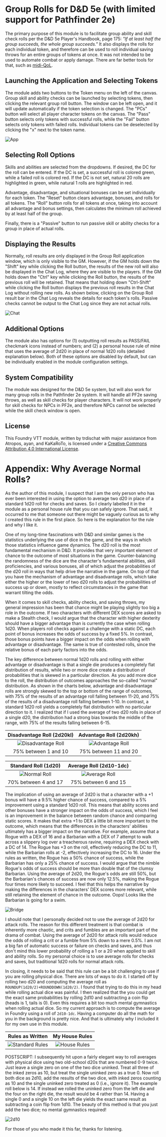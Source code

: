 # Group Rolls for D&D 5e (with limited support for Pathfinder 2e)

The primary purpose of this module is to facilitate group ability and skill check rolls per the D&D 5e Player's Handbook, page 175: *"If at least half the group succeeds, the whole group succeeds."*  It also displays the rolls for each individual token, and therefore can be used to roll individual saving throws for an entire groups of tokens at once. It was not intended to be used to automate combat or apply damage. There are far better tools for that, such as [midi-QoL](https://foundryvtt.com/packages/midi-qol).

## Launching the Application and Selecting Tokens

The module adds two buttons to the Token menu on the left of the canvas. Group skill and ability checks can be launched by selecting tokens, then clicking the relevant group roll button. The window can be left open, and it will update automatically if the token selection is changed.  The "PCs" button will select all player character tokens on the canvas.  The "Pass" button selects only tokens with successful rolls, while the "Fail" button selects only tokens with failed rolls.  Individual tokens can be deselected by clicking the "x" next to the token name.

![App](images/App.jpg)

## Selecting Roll Options

Skills and abilities are selected from the dropdowns.  If desired, the DC for the roll can be entered.  If the DC is set, a successful roll is colored green, while a failed roll is colored red.  If the DC is not set, natural 20 rolls are highlighted in green, while natural 1 rolls are highlighted in red.

Advantage, disadvantage, and situational bonuses can be set individually for each token.  The "Reset" button clears advantage, bonuses, and rolls for all tokens.  The "Roll" button rolls for all tokens at once, taking into account all advantage and bonus settings, then calculates the minimum roll achieved by at least half of the group.

Finally, there is a "Passive" button to run passive skill or ability checks for a group in place of actual rolls.  

## Displaying the Results

Normally, roll results are only displayed in the Group Roll application window, which is only visible to the GM.  However, if the GM holds down the "Shift" key while clicking the Roll button, the results of the new roll will also be displayed in the Chat Log, where they are visible to the players.  If the GM holds down the "Ctrl" key while clicking the Roll button, the results of the previous roll will be retained.  That means that holding down "Ctrl-Shift" while clicking the Roll button displays the previous roll results in the Chat Log without rolling new rolls.  As shown below, clicking on the Group Roll result bar in the Chat Log reveals the details for each token's rolls.  Passive checks cannot be output to the Chat Log since they are not actual rolls.

![Chat](images/Chat.jpg)

## Additional Options

The module also has options for (1) outputting roll results as PASS/FAIL checkmark icons instead of numbers; and (2) a personal house rule of mine that uses the average of 2d20 in place of normal 1d20 rolls (detailed explanation below).  Both of these options are disabled by default, but can be individually enabled in the module configuration settings.

## System Compatibility

The module was designed for the D&D 5e system, but will also work for many group rolls in the Pathfinder 2e system.  It will handle all PF2e saving throws, as well as skill checks for player characters.  It will not work properly for skill checks for NPCs in PF2e, and therefore NPCs cannot be selected while the skill check window is open.

## License

This Foundry VTT module, written by trdischat with major assistance from Atropos, ayan, and KaKaRoTo, is licensed under a [Creative Commons Attribution 4.0 International License](http://creativecommons.org/licenses/by/4.0/).

# Appendix: Why Average Normal Rolls?

As the author of this module, I suspect that I am the only person who has ever been interested in using the option to average two d20 in place of a standard 1d20 roll for checks and saves. So I clearly labelled it in the module as a personal house rule that you can safely ignore. That said, it occurred to me that someone out there might be vaguely curious as to why I created this rule in the first place. So here is the explanation for the rule and why I like it.

One of my long-time fascinations with D&D and similar games is the statistics underlying the use of dice in the game, and the ways in which those statistics influence game dynamics. The d20 roll is the most fundamental mechanism in D&D. It provides that very important element of chance to the outcome of most situations in the game. Counter-balancing the randomness of the dice are the character's fundamental abilities, skill proficiencies, and various bonuses, all of which adjust the probabilities of the d20 roll in ways that help drive the narrative in the game. On top of that you have the mechanism of advantage and disadvantage rolls, which take either the higher or the lower of two d20 rolls to adjust the probabilities of success up or down, mostly to reflect circumstances in the game that warrant tilting the odds.

When it comes to skill checks, ability checks, and saving throws, my general impression has been  that chance might be playing slightly too big a role in the outcome. If two characters with different DEX scores are asked to make a Stealth check, I would argue that the character with higher dexterity should have a bigger advantage than is currently the case when rolling 1d20. When players roll checks against a challenge with a static DC, each point of bonus increases the odds of success by a fixed 5%. In contrast, those bonus points have a bigger impact on the odds when rolling with advantage or disadvantage. The same is true of contested rolls, since the relative bonus of each party factors into the odds.

The key difference between normal 1d20 rolls and rolling with either advantage or disadvantage is that a single die produces a completely flat distribution of results, while two or more dice create a distribution of probabilities that is skewed in a particular direction. As you add more dice to the roll, the distribution of outcomes approaches the so-called "normal" distribution. As shown in the charts below, advantage and disadvantage rolls are strongly skewed to the top or bottom of the range of outcomes, with 75% of the results of an advantage roll falling between 11-20, and 75% of the results of a disadvantage roll falling between 1-10. In contrast, a standard 1d20 roll yields a completely flat distribution with no particular direction to it. I realized that if I used the average of two d20 rolls in place of a single d20, the distribution had a strong bias towards the middle of the range, with 75% of the results falling between 6-15.

|Disadvantage Roll (2d20kl)|Advantage Roll (2d20kh)|
|:----:|:----:|
|![Disadvantage Roll](images/Roll_Disadvantage.jpg)|![Advantage Roll](images/Roll_Advantage.jpg)|
|75% between 1 and 10|75% between 11 and 20|

|Standard Roll (1d20)|Average Roll (2d10-1dc)|
|:----:|:----:|
|![Normal Roll](images/Roll_Normal.jpg)|![Average Roll](images/Roll_Average.jpg)|
|70% between 4 and 17|75% between 6 and 15|

The implication of using an average of 2d20 is that a character with a +1 bonus will have a 9.5% higher chance of success, compared to a 5% improvement using a standard 1d20 roll. This means that ability scores and other bonuses have a stronger impact on the odds of success, which I feel is an improvement in the balance between random chance and comparing static scores. It makes that extra +1 to DEX a little bit more important to the outcome, which means that the differences in the characters' abilities ultimately has a bigger impact on the narrative. For example, assume that a Rogue with a DEX of 16 and a Barbarian with a DEX of 7 attempt to walk across a slippery log over a treacherous ravine, requiring a DEX check with a DC of 14. The Rogue has +3 on the roll, effectively reducing the DC to 11, while the Barbarian rolls at -2, effectively increasing the DC to 16. Under the rules as written, the Rogue has a 50% chance of success, while the Barbarian has only a 25% chance of success. I would argue that the nimble Rogue's odds of success should be more than double that of the clumsy Barbarian. Using the average of 2d20, the Rogue's odds are still 50%, but the Barbarian's chances of success are now only 12.5%, making the Rogue four times more likely to succeed. I feel that this helps the narrative by making the differences in the characters' DEX scores more relevant, while still retaining the element of chance in the outcome. Oops! Looks like the Barbarian is going for a swim.

![Bridge](images/Bridge.jpg)

I should note that I personally decided not to use the average of 2d20 for attack rolls. The reason for this different treatment is that combat is inherently more chaotic, and crits and fumbles are an important part of the drama of combat. Using the average of 2d20 for attack rolls would reduce the odds of rolling a crit or a fumble from 5% down to a mere 0.5%. I am not a big fan of automatic success or failure on checks and saves, and thus don't mind this lower probability of rolling a 1 or a 20 when applied to skill and ability rolls.  So my personal choice is to use average rolls for checks and saves, but traditional 1d20 rolls for normal attack rolls.

In closing, it needs to be said that this rule can be a bit challenging to use if you are rolling physical dice. There are lots of ways to do it. I started off by rolling two d20 and computing the average roll as `ROUNDUP(1d20/2)+ROUNDDOWN(1d20/2)`. I found that trying to do this in my head while rolling actual dice was painful. I then realized that the you could get the exact same probabilities by rolling 2d10 and subtracting a coin flip (heads is 1, tails is 0). Even this requires a bit too much mental gymnastics when rolling actual dice. So my current approach is to compute the average in Foundry using a roll of `2d10-1dc`. Having a computer do all the math for you in the background is pretty nice. And that is ultimately why I included it for my own use in this module.

|Rules as Written|My House Rules|
|:----:|:----:|
|![Standard Rules](images/Rolls_Standard.jpg)|![House Rules](images/Rolls_House.jpg)|

POSTSCRIPT: I subsequently hit upon a fairly elegant way to roll averages with physical dice using two old-school d20s that are numbered 0-9 twice. Just leave a single zero on one of the two dice uninked. Treat all three of the inked zeros as 10, but treat the single uninked zero as a true 0. Now roll both dice as 2d10, add the results of the two dice, with inked zeros counting as 10 and the single uninked zero treated as 0 (i.e., ignore it). The example roll below is 14. If instead we rolled the uninked zero from the left die and the four on the right die, the result would be 4 rather than 14.  Having a single 0 and a single 10 on the left die yields the exact same result as subtracting a coin flip from 1d10. The beauty of this method is that you just add the two dice; no mental gymnastics required!

![2d10](images/2d10.jpg)

For those of you who made it this far, thanks for listening.
